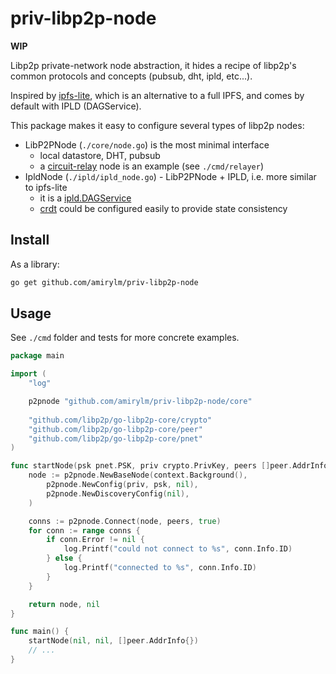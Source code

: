 # priv-libp2p-node

**WIP**

Libp2p private-network node abstraction, it hides a recipe of libp2p's common protocols and concepts 
(pubsub, dht, ipld, etc...).

Inspired by [ipfs-lite](https://github.com/hsanjuan/ipfs-lite), which is an alternative to a full IPFS, 
and comes by default with IPLD (DAGService).

This package makes it easy to configure several types of libp2p nodes:
- LibP2PNode (`./core/node.go`) is the most minimal interface
    - local datastore, DHT, pubsub
    - a [circuit-relay](https://docs.libp2p.io/concepts/circuit-relay/) node is an example (see `./cmd/relayer`)
- IpldNode (`./ipld/ipld_node.go`) - LibP2PNode + IPLD, i.e. more similar to ipfs-lite
    - it is a [ipld.DAGService](https://godoc.org/github.com/ipfs/go-ipld-format#DAGService)
    - [crdt](https://github.com/ipfs/go-ds-crdt) 
    could be configured easily to provide state consistency

## Install

As a library:

```bash
go get github.com/amirylm/priv-libp2p-node
```

## Usage

See `./cmd` folder and tests for more concrete examples.

```go
package main

import (
    "log"

	p2pnode "github.com/amirylm/priv-libp2p-node/core"
	
	"github.com/libp2p/go-libp2p-core/crypto"
	"github.com/libp2p/go-libp2p-core/peer"
	"github.com/libp2p/go-libp2p-core/pnet"
)

func startNode(psk pnet.PSK, priv crypto.PrivKey, peers []peer.AddrInfo) (p2pnode.LibP2PNode, error) {
    node := p2pnode.NewBaseNode(context.Background(),
		p2pnode.NewConfig(priv, psk, nil),
		p2pnode.NewDiscoveryConfig(nil),
	)

	conns := p2pnode.Connect(node, peers, true)
	for conn := range conns {
		if conn.Error != nil {
			log.Printf("could not connect to %s", conn.Info.ID)
		} else {
			log.Printf("connected to %s", conn.Info.ID)
		}
	}

	return node, nil
}

func main() {
    startNode(nil, nil, []peer.AddrInfo{})
    // ...
}
``` 

